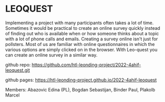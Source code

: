 # LEOQUEST

Implementing a project with many participants often takes a lot of time. Sometimes it would be practical to create an online survey quickly instead of finding out who is available when or how someone thinks about a topic with a lot of phone calls and emails. Creating a survey online isn't just for pollsters. Most of us are familiar with online questionnaires in which the various options are simply clicked on in the browser. With Leo-quest you can create an online survey in a similar way.

github repo: https://github.com/htl-leonding-project/2022-4ahif-leoquest.git

github pages: https://htl-leonding-project.github.io/2022-4ahif-leoquest

Members: Abazovic Edina  (PL), Bogdan Sebastijan, 
Binder Paul, Plakolb Marcel
